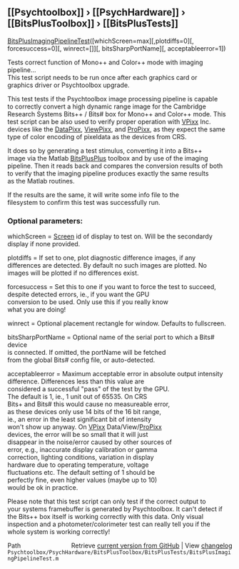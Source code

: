 ## [[Psychtoolbox]] &#8250; [[PsychHardware]] &#8250; [[BitsPlusToolbox]] &#8250; [[BitsPlusTests]]

[BitsPlusImagingPipelineTest](BitsPlusImagingPipelineTest)([whichScreen=max][,plotdiffs=0][, forcesuccess=0][, winrect=[]][, bitsSharpPortName][, acceptableerror=1])  
  
Tests correct function of Mono++ and Color++ mode with imaging pipeline...  
This test script needs to be run once after each graphics card or  
graphics driver or Psychtoolbox upgrade.   
  
This test tests if the Psychtoolbox image processing pipeline is capable  
to correctly convert a high dynamic range image for the Cambridge  
Research Systems Bits++ / Bits\# box for Mono++ and Color++ mode. This  
test script can be also used to verify proper operation with [VPixx](VPixx) Inc.  
devices like the [DataPixx](DataPixx), [ViewPixx](ViewPixx), and [ProPixx](ProPixx), as they expect the same  
type of color encoding of pixeldata as the devices from CRS.  
  
It does so by generating a test stimulus, converting it into a Bits++  
image via the Matlab [BitsPlusPlus](BitsPlusPlus) toolbox and by use of the imaging  
pipeline. Then it reads back and compares the conversion results of both  
to verify that the imaging pipeline produces exactly the same results  
as the Matlab routines.  
  
If the results are the same, it will write some info file to the  
filesystem to confirm this test was successfully run.  
  
### Optional parameters:  
  
whichScreen  = [Screen](Screen) id of display to test on. Will be the secondardy  
               display if none provided.  
  
plotdiffs    = If set to one, plot diagnostic difference images, if any  
               differences are detected. By default no such images are plotted. No  
               images will be plotted if no differences exist.  
  
forcesuccess = Set this to one if you want to force the test to succeed,  
               despite detected errors, ie., if you want the GPU  
               conversion to be used. Only use this if you really know  
               what you are doing!  
  
winrect = Optional placement rectangle for window. Defaults to fullscreen.  
  
bitsSharpPortName = Optional name of the serial port to which a Bits\# device  
                    is connected. If omitted, the portName will be fetched  
                    from the global Bits\# config file, or auto-detected.  
  
acceptableerror = Maximum acceptable error in absolute output intensity  
                  difference. Differences less than this value are  
                  considered a successful "pass" of the test by the GPU.  
                  The default is 1, ie., 1 unit out of 65535. On CRS  
                  Bits+ and Bits\# this would cause no measureable error,  
                  as these devices only use 14 bits of the 16 bit range,  
                  ie., an error in the least significant bit of intensity  
                  won't show up anyway. On [VPixx](VPixx) Data/View/[ProPixx](ProPixx)  
                  devices, the error will be so small that it will just  
                  disappear in the noise/error caused by other sources of  
                  error, e.g., inaccurate display calibration or gamma  
                  correction, lighting conditions, variation in display  
                  hardware due to operating temperature, voltage  
                  fluctuations etc. The default setting of 1 should be  
                  perfectly fine, even higher values (maybe up to 10)  
                  would be ok in practice.  
  
Please note that this test script can only test if the correct output to  
your systems framebuffer is generated by Psychtoolbox. It can't detect if  
the Bits++ box itself is working correctly with this data. Only visual  
inspection and a photometer/colorimeter test can really tell you if the  
whole system is working correctly!  




<div class="code_header" style="text-align:right;">
  <span style="float:left;">Path&nbsp;&nbsp;</span> <span class="counter">Retrieve <a href=
  "https://raw.github.com/Psychtoolbox-3/Psychtoolbox-3/beta/Psychtoolbox/PsychHardware/BitsPlusToolbox/BitsPlusTests/BitsPlusImagingPipelineTest.m">current version from GitHub</a> | View <a href=
  "https://github.com/Psychtoolbox-3/Psychtoolbox-3/commits/beta/Psychtoolbox/PsychHardware/BitsPlusToolbox/BitsPlusTests/BitsPlusImagingPipelineTest.m">changelog</a></span>
</div>
<div class="code">
  <code>Psychtoolbox/PsychHardware/BitsPlusToolbox/BitsPlusTests/BitsPlusImagingPipelineTest.m</code>
</div>

